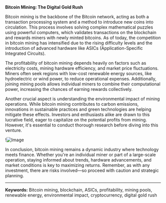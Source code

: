 **Bitcoin Mining: The Digital Gold Rush**

Bitcoin mining is the backbone of the Bitcoin network, acting as both a transaction processing system and a method to introduce new coins into circulation. This process involves solving complex mathematical puzzles using powerful computers, which validates transactions on the blockchain and rewards miners with newly minted bitcoins. As of today, the competition in bitcoin mining has intensified due to the rising difficulty levels and the introduction of advanced hardware like ASICs (Application-Specific Integrated Circuits). 

The profitability of bitcoin mining depends heavily on factors such as electricity costs, mining hardware efficiency, and market price fluctuations. Miners often seek regions with low-cost renewable energy sources, like hydroelectric or wind power, to reduce operational expenses. Additionally, joining mining pools allows individual miners to combine their computational power, increasing the chances of earning rewards collectively. 

Another crucial aspect is understanding the environmental impact of mining operations. While bitcoin mining contributes to carbon emissions, innovations in sustainable practices and green technologies are helping mitigate these effects. Investors and enthusiasts alike are drawn to this lucrative field, eager to capitalize on the potential profits from mining. However, it's essential to conduct thorough research before diving into this venture. 

!![Image](https://github.com/user-attachments/assets/590b50a7-4459-4e76-8a31-559aed223621)

In conclusion, bitcoin mining remains a dynamic industry where technology meets finance. Whether you're an individual miner or part of a large-scale operation, staying informed about trends, hardware advancements, and market conditions is key to maximizing returns. Remember, as with any investment, there are risks involved—so proceed with caution and strategic planning.

---

**Keywords:** Bitcoin mining, blockchain, ASICs, profitability, mining pools, renewable energy, environmental impact, cryptocurrency, digital gold rush